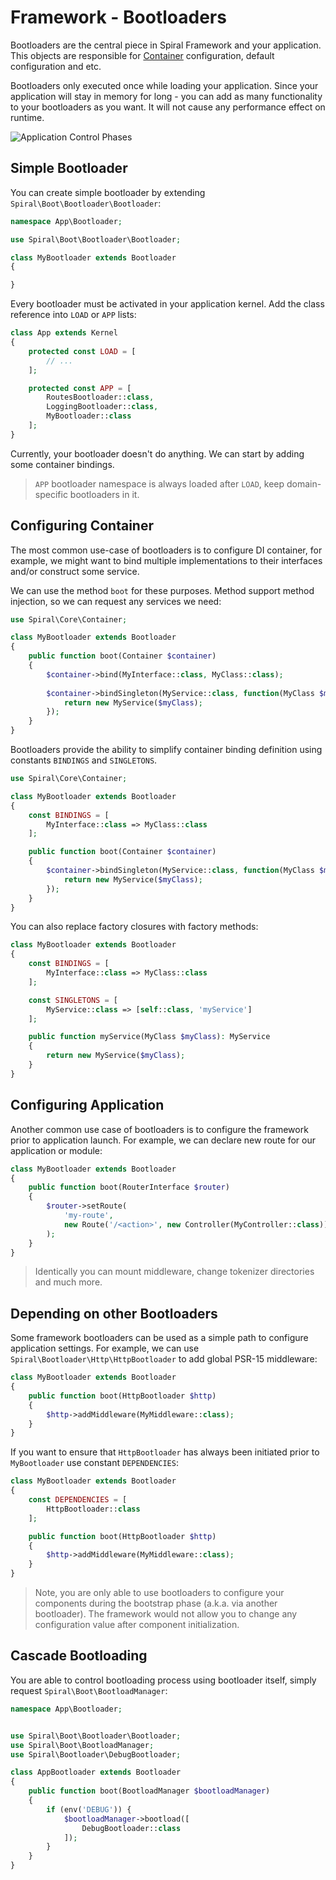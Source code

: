 # Framework - Bootloaders
Bootloaders are the central piece in Spiral Framework and your application. This objects are responsible for [Container](/framework/container.md)
configuration, default configuration and etc.

Bootloaders only executed once while loading your application. Since your application will stay in memory for long - you can
add as many functionality to your bootloaders as you want. It will not cause any performance effect on runtime.

![Application Control Phases](https://user-images.githubusercontent.com/796136/64906478-e213ff80-d6ef-11e9-839e-95bac78ef147.png)

## Simple Bootloader
You can create simple bootloader by extending `Spiral\Boot\Bootloader\Bootloader`:

```php
namespace App\Bootloader;

use Spiral\Boot\Bootloader\Bootloader;

class MyBootloader extends Bootloader 
{

}
```

Every bootloader must be activated in your application kernel. Add the class reference into `LOAD` or `APP` lists:

```php
class App extends Kernel
{
    protected const LOAD = [
        // ...
    ];

    protected const APP = [
        RoutesBootloader::class,
        LoggingBootloader::class,
        MyBootloader::class
    ];
}
```

Currently, your bootloader doesn't do anything. We can start by adding some container bindings.

> `APP` bootloader namespace is always loaded after `LOAD`, keep domain-specific bootloaders in it.

## Configuring Container
The most common use-case of bootloaders is to configure DI container, for example, we might want to bind multiple
implementations to their interfaces and/or construct some service.

We can use the method `boot` for these purposes. Method support method injection, so we can request any services we need:

```php
use Spiral\Core\Container;

class MyBootloader extends Bootloader 
{
    public function boot(Container $container) 
    {
        $container->bind(MyInterface::class, MyClass::class);
        
        $container->bindSingleton(MyService::class, function(MyClass $myClass) {
            return new MyService($myClass); 
        });
    }
}
```

Bootloaders provide the ability to simplify container binding definition using constants `BINDINGS` and `SINGLETONS`. 

```php
use Spiral\Core\Container;

class MyBootloader extends Bootloader 
{
    const BINDINGS = [
        MyInterface::class => MyClass::class
    ];

    public function boot(Container $container) 
    {
        $container->bindSingleton(MyService::class, function(MyClass $myClass) {
            return new MyService($myClass); 
        });
    }
}
```

You can also replace factory closures with factory methods:

```php
class MyBootloader extends Bootloader 
{
    const BINDINGS = [
        MyInterface::class => MyClass::class
    ];

    const SINGLETONS = [
        MyService::class => [self::class, 'myService']
    ];

    public function myService(MyClass $myClass): MyService
    {
        return new MyService($myClass); 
    }
}
```

## Configuring Application
Another common use case of bootloaders is to configure the framework prior to application launch. For example, we can declare
new route for our application or module:

```php
class MyBootloader extends Bootloader 
{
    public function boot(RouterInterface $router)
    {
        $router->setRoute(
            'my-route',
            new Route('/<action>', new Controller(MyController::class))
        );
    }
}
```

> Identically you can mount middleware, change tokenizer directories and much more.

## Depending on other Bootloaders
Some framework bootloaders can be used as a simple path to configure application settings. For example, we can
use `Spiral\Bootloader\Http\HttpBootloader` to add global PSR-15 middleware:

```php
class MyBootloader extends Bootloader 
{
    public function boot(HttpBootloader $http)
    {
        $http->addMiddleware(MyMiddleware::class);
    }
}
```

If you want to ensure that `HttpBootloader` has always been initiated prior to `MyBootloader` use constant `DEPENDENCIES`:


```php
class MyBootloader extends Bootloader 
{
    const DEPENDENCIES = [
        HttpBootloader::class
    ];

    public function boot(HttpBootloader $http)
    {
        $http->addMiddleware(MyMiddleware::class);
    }
}
```

> Note, you are only able to use bootloaders to configure your components during the bootstrap phase (a.k.a. via another bootloader). The framework would not allow you to change any configuration value after component initialization.

## Cascade Bootloading
You are able to control bootloading process using bootloader itself, simply request `Spiral\Boot\BootloadManager`:

```php
namespace App\Bootloader;


use Spiral\Boot\Bootloader\Bootloader;
use Spiral\Boot\BootloadManager;
use Spiral\Bootloader\DebugBootloader;

class AppBootloader extends Bootloader
{
    public function boot(BootloadManager $bootloadManager)
    {
        if (env('DEBUG')) {
            $bootloadManager->bootload([
                DebugBootloader::class
            ]);
        }
    }
}
```
